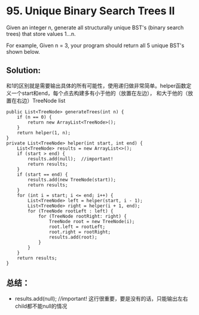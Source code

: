 # 95. Unique Binary Search Trees II
Given an integer n, generate all structurally unique BST's (binary search trees) that store values 1...n.

For example,
Given n = 3, your program should return all 5 unique BST's shown below.

## Solution:
和1的区别就是需要输出具体的所有可能性，使用递归做非常简单。helper函数定义一个start和end，每个点去构建多有小于他的（放置在左边），
和大于他的（放置在右边）TreeNode list
```
public List<TreeNode> generateTrees(int n) {
    if (n == 0) {
        return new ArrayList<TreeNode>();
    }
    return helper(1, n);
}
private List<TreeNode> helper(int start, int end) {
    List<TreeNode> results = new ArrayList<>();
    if (start > end) {
        results.add(null);  //important!
        return results;
    }
    if (start == end) {
        results.add(new TreeNode(start));
        return results;
    }
    for (int i = start; i <= end; i++) {
        List<TreeNode> left = helper(start, i - 1);
        List<TreeNode> right = helper(i + 1, end);
        for (TreeNode rootLeft : left) {
            for (TreeNode rootRight: right) {
                TreeNode root = new TreeNode(i);
                root.left = rootLeft;
                root.right = rootRight;
                results.add(root);
            }
        }
    }
    return results;
}
```
## 总结：
* results.add(null);  //important!
这行很重要，要是没有的话，只能输出左右child都不能null的情况
